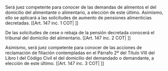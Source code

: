 Será juez competente para conocer de las demandas de alimentos el del domicilio del alimentante o alimentario, a elección de este último. Asimismo, ello se aplicará a las solicitudes de aumento de pensiones alimenticias decretadas. [[Art. 147 inc. 1 COT| ]]

De las solicitudes de cese o rebaja de la pensión decretada conocerá el tribunal del domicilio del alimentario. [[Art. 147 inc. 2 COT| ]]

Asimismo, será juez competente para conocer de las acciones de reclamación de filiación contempladas en el Párrafo 2º del Título VIII del Libro I del Código Civil el del domicilio del demandado o demandante, a elección de este último. [[Art. 147 inc. 3 COT| ]]